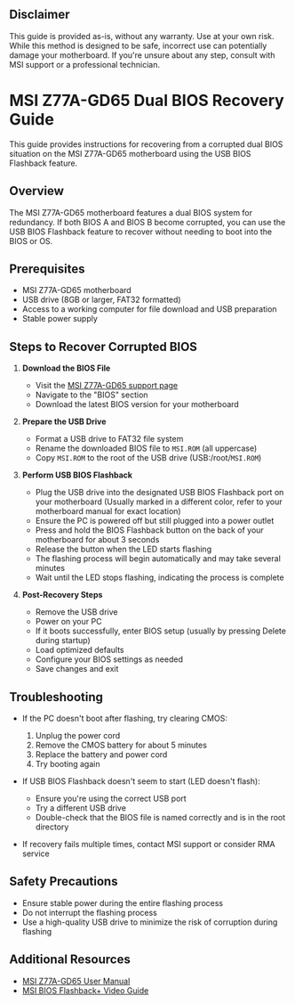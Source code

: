 ## Disclaimer

This guide is provided as-is, without any warranty. Use at your own risk. While this method is designed to be safe, incorrect use can potentially damage your motherboard. If you're unsure about any step, consult with MSI support or a professional technician.

# MSI Z77A-GD65 Dual BIOS Recovery Guide

This guide provides instructions for recovering from a corrupted dual BIOS situation on the MSI Z77A-GD65 motherboard using the USB BIOS Flashback feature.

## Overview

The MSI Z77A-GD65 motherboard features a dual BIOS system for redundancy. If both BIOS A and BIOS B become corrupted, you can use the USB BIOS Flashback feature to recover without needing to boot into the BIOS or OS.

## Prerequisites

- MSI Z77A-GD65 motherboard
- USB drive (8GB or larger, FAT32 formatted)
- Access to a working computer for file download and USB preparation
- Stable power supply

## Steps to Recover Corrupted BIOS

1. **Download the BIOS File**
   - Visit the [MSI Z77A-GD65 support page](https://www.msi.com/Motherboard/Z77AGD65/support)
   - Navigate to the "BIOS" section
   - Download the latest BIOS version for your motherboard

2. **Prepare the USB Drive**
   - Format a USB drive to FAT32 file system
   - Rename the downloaded BIOS file to `MSI.ROM` (all uppercase)
   - Copy `MSI.ROM` to the root of the USB drive (USB:/root/`MSI.ROM`)

3. **Perform USB BIOS Flashback**
   - Plug the USB drive into the designated USB BIOS Flashback port on your motherboard
     (Usually marked in a different color, refer to your motherboard manual for exact location)
   - Ensure the PC is powered off but still plugged into a power outlet
   - Press and hold the BIOS Flashback button on the back of your motherboard for about 3 seconds
   - Release the button when the LED starts flashing
   - The flashing process will begin automatically and may take several minutes
   - Wait until the LED stops flashing, indicating the process is complete

4. **Post-Recovery Steps**
   - Remove the USB drive
   - Power on your PC
   - If it boots successfully, enter BIOS setup (usually by pressing Delete during startup)
   - Load optimized defaults
   - Configure your BIOS settings as needed
   - Save changes and exit

## Troubleshooting

- If the PC doesn't boot after flashing, try clearing CMOS:
  1. Unplug the power cord
  2. Remove the CMOS battery for about 5 minutes
  3. Replace the battery and power cord
  4. Try booting again

- If USB BIOS Flashback doesn't seem to start (LED doesn't flash):
  - Ensure you're using the correct USB port
  - Try a different USB drive
  - Double-check that the BIOS file is named correctly and is in the root directory

- If recovery fails multiple times, contact MSI support or consider RMA service

## Safety Precautions

- Ensure stable power during the entire flashing process
- Do not interrupt the flashing process
- Use a high-quality USB drive to minimize the risk of corruption during flashing

## Additional Resources

- [MSI Z77A-GD65 User Manual](https://www.msi.com/Motherboard/Z77AGD65/support#down-manual)
- [MSI BIOS Flashback+ Video Guide](https://www.youtube.com/watch?v=iTkXunUAriE)

